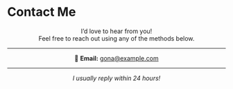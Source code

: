 #  Contact Me

<div align="center">

 I’d love to hear from you!   
Feel free to reach out using any of the methods below.

---

📧 **Email:** [gona@example.com](gona@example.com)   

---

 *I usually reply within 24 hours!*

</div>
